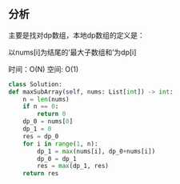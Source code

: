 ## 分析

主要是找对dp数组，本地dp数组的定义是：

以nums[i]为结尾的‘最大子数组和’为dp[i]

时间：O(N)
空间: O(1)

```python
class Solution:
def maxSubArray(self, nums: List[int]) -> int:
    n = len(nums)
    if n == 0:
        return 0
    dp_0 = nums[0]
    dp_1 = 0
    res = dp_0
    for i in range(1, n):
        dp_1 = max(nums[i], dp_0+nums[i])
        dp_0 = dp_1
        res = max(dp_1, res)
    return res
```